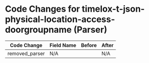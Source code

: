 # Code Changes for timelox-t-json-physical-location-access-doorgroupname (Parser)

| Code Change | Field Name | Before | After |
|-------------|------------|--------|-------|
| removed_parser | N/A |  | N/A |